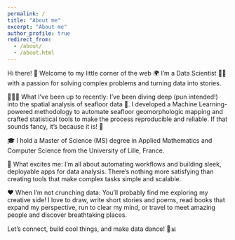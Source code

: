 ```yaml
---
permalink: /
title: "About me"
excerpt: "About me"
author_profile: true
redirect_from: 
  - /about/
  - /about.html
---
```


Hi there! 👋 Welcome to my little corner of the web 🌍
I’m a Data Scientist 🧠✨ with a passion for solving complex problems and turning data into stories.

👨🏻‍💻 What I’ve been up to recently:
I’ve been diving deep (pun intended!) into the spatial analysis of seafloor data 🌊. I developed a Machine Learning-powered methodology to automate seafloor geomorphologic mapping and crafted statistical tools to make the process reproducible and reliable. If that sounds fancy, it’s because it is! 🚀

🎓 I hold a Master of Science (MS) degree in Applied Mathematics and Computer Science from the University of Lille, France.

🔭 What excites me:
I’m all about automating workflows and building sleek, deployable apps for data analysis. There’s nothing more satisfying than creating tools that make complex tasks simple and scalable.

❤️ When I’m not crunching data:
You’ll probably find me exploring my creative side! I love to draw, write short stories and poems, read books that expand my perspective, run to clear my mind, or travel to meet amazing people and discover breathtaking places.

Let’s connect, build cool things, and make data dance! 💃📊
 
